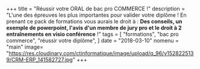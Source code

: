 +++
title = "Réussir votre ORAL de bac pro COMMERCE !"
description = "L'une des épreuves les plus importantes pour valider votre diplôme ! En prenant ce pack de formations vous aurais le droit à : **Des conseils, un exemple de powerpoint, l'avis d'un membre de jury pro et le droit à 2 entraînements en visio conférence** !"
tags = [
    "formations",
    "bac pro commerce",
    "réussir votre diplôme",
]
date = "2018-03-10"
nomenu = "main"
image= "https://res.cloudinary.com/ctinformatique/image/upload/q_96/v1528225139/CRM-ERP_141582727.jpg"
+++
